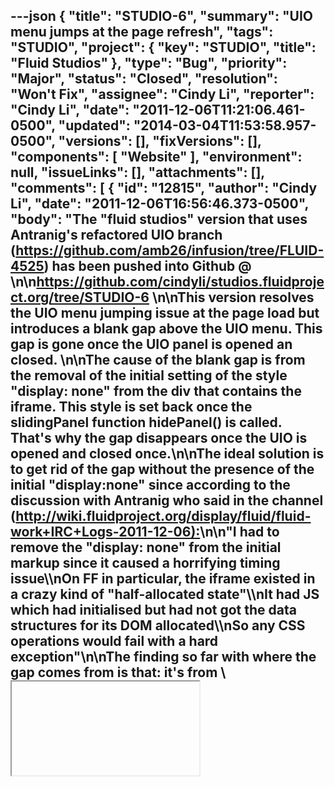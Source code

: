 ---json
{
  "title": "STUDIO-6",
  "summary": "UIO menu jumps at the page refresh",
  "tags": "STUDIO",
  "project": {
    "key": "STUDIO",
    "title": "Fluid Studios"
  },
  "type": "Bug",
  "priority": "Major",
  "status": "Closed",
  "resolution": "Won't Fix",
  "assignee": "Cindy Li",
  "reporter": "Cindy Li",
  "date": "2011-12-06T11:21:06.461-0500",
  "updated": "2014-03-04T11:53:58.957-0500",
  "versions": [],
  "fixVersions": [],
  "components": [
    "Website"
  ],
  "environment": null,
  "issueLinks": [],
  "attachments": [],
  "comments": [
    {
      "id": "12815",
      "author": "Cindy Li",
      "date": "2011-12-06T16:56:46.373-0500",
      "body": "The \"fluid studios\" version that uses Antranig's refactored UIO branch (<https://github.com/amb26/infusion/tree/FLUID-4525>) has been pushed into Github @&#x20;\n\n<https://github.com/cindyli/studios.fluidproject.org/tree/STUDIO-6>&#x20;\n\nThis version resolves the UIO menu jumping issue at the page load but introduces a blank gap above the UIO menu. This gap is gone once the UIO panel is opened an closed.&#x20;\n\nThe cause of the blank gap is from the removal of the initial setting of the style \"display: none\" from the div that contains the iframe. This style is set back once the slidingPanel function hidePanel() is called. That's why the gap disappears once the UIO is opened and closed once.\n\nThe ideal solution is to get rid of the gap without the presence of the initial \"display:none\" since according to the discussion with Antranig who said in the channel (<http://wiki.fluidproject.org/display/fluid/fluid-work+IRC+Logs-2011-12-06):>\n\n\"I had to remove the \"display: none\" from the initial markup since it caused a horrifying timing issue\\\nOn FF in particular, the iframe existed in a crazy kind of \"half-allocated state\"\\\nIt had JS which had initialised but had not got the data structures for its DOM allocated\\\nSo any CSS operations would fail with a hard exception\"\n\nThe finding so far with where the gap comes from is that: it's from \\<iframe> node since once the node is deleted from DOM, the gap disappears. But I haven't identified any css within \\<iframe> that causes this gap.\n"
    },
    {
      "id": "12816",
      "author": "Cindy Li",
      "date": "2011-12-14T11:11:52.276-0500",
      "body": "Antranig has fixed the both gap and jumping issue with UIO menu. He will integrate the fix into his pull request for FLUID-4525 (<https://github.com/fluid-project/infusion/pull/189/files>).&#x20;\n\nThe decision is, once this pull request gets into the infusion master project repo, the infusion library used by Fluid Studios will be upgraded to the latest as the solution to this issue. We will live with the UIO menu jumpingness before the upgrade happens.\n"
    },
    {
      "id": "12817",
      "author": "Justin Obara",
      "date": "2014-03-04T11:53:58.956-0500",
      "body": "The fluid studios site has been taken down. There are no current plans to replace it.\n"
    }
  ]
}
---
At the page refresh, the UIO menu first appears with a blank gap at the top that gets closed quickly. which produces an impression that the UIO menu jumps. &#x20;

        